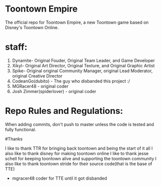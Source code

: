 # Toontown Empire
The official repo for Toontown Empire, a new Toontown game based on Disney's Toontown Online.

# staff:
 
 1. Dynamite- Original Fouder, Original Team Leader, and Game Developer
 2. Xikyl- Original Art Director, Original Texture, and Original Graphic Artist
 3. Spike- Original original Community Manager, original Lead Moderator, original Creative Director
 4. CodeanGo(dubito) - The guy who disbanded this project :/
 5. MGRacer48 - original coder
 6. Josh Zimmer(spiderlover) - original coder
 
 
# Repo Rules and Regulations:

When adding commits, don't push to master unless the code is tested and fully functional.

#Thanks

I like to thank TTR for bringing back toontown and being the start of it all
I also like to thank disney for making toontown online
I like to thank jesse schell for keeping toontown alive and supporting the toontown community
I also like to thank toontown stride for their source code(that is the base of TTE)
- mgracer48 coder for TTE until it got disbanded
